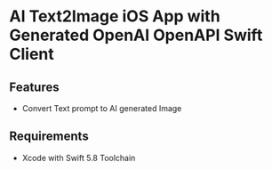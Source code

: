# AI Text2Image iOS App with Generated OpenAI OpenAPI Swift Client 


## Features
- Convert Text prompt to AI generated Image

## Requirements
- Xcode with Swift 5.8 Toolchain
